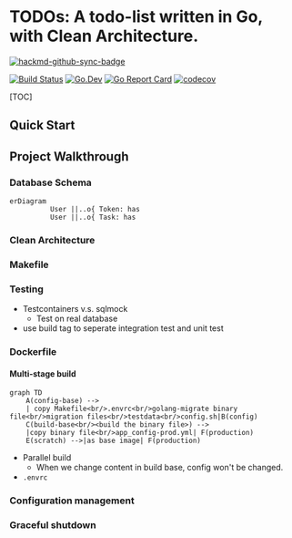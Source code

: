 # TODOs: A todo-list written in Go, with Clean Architecture.

[![hackmd-github-sync-badge](https://hackmd.io/niPMhxhbSg-rNNzsj0Hrsw/badge)](https://hackmd.io/niPMhxhbSg-rNNzsj0Hrsw)

[![Build Status](https://cloud.drone.io/api/badges/unknowntpo/todos/status.svg)](https://cloud.drone.io/unknowntpo/todos) [![Go.Dev](https://godoc.org/github.com/unknowntpo/todos?status.svg=)](https://pkg.go.dev/github.com/unknowntpo/todos?utm_source=godoc) [![Go Report Card](https://goreportcard.com/badge/github.com/unknowntpo/todos)](https://goreportcard.com/report/github.com/unknowntpo/todos) [![codecov](https://codecov.io/gh/unknowntpo/todos/branch/master/graph/badge.svg?token=UV6IIUUCW2)](https://codecov.io/gh/unknowntpo/todos)

[TOC]
## Quick Start

## Project Walkthrough
### Database Schema
```mermaid
erDiagram
          User ||..o{ Token: has
          User ||..o{ Task: has
```
### Clean Architecture
### Makefile
### Testing
* Testcontainers v.s. sqlmock
    * Test on real database
* use build tag to seperate integration test and unit test

### Dockerfile
#### Multi-stage build

```mermaid
graph TD
    A(config-base) -->            
    | copy Makefile<br/>.envrc<br/>golang-migrate binary file<br/>migration files<br/>testdata<br/>config.sh|B(config)
    C(build-base<br/><build the binary file>) -->
    |copy binary file<br/>app_config-prod.yml| F(production)
    E(scratch) -->|as base image| F(production)
```
* Parallel build
    * When we change content in build base, config won't be changed.
* `.envrc`
### Configuration management
### Graceful shutdown